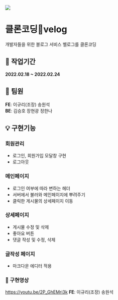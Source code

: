 <a href="https://velog.io/"><img src="https://media.vlpt.us/images/rilee/post/80f06e61-f8ff-4a51-b7e6-71145832f485/%E1%84%87%E1%85%A2%E1%86%AF%E1%84%85%E1%85%A9%E1%84%80%E1%85%B3.png"></a>
  
# 클론코딩🌱velog
  개발자들을 위한 블로그 서비스 벨로그를 클론코딩
  
  ## 📆 작업기간
  <strong>2022.02.18 ~ 2022.02.24</strong>   
     
  ## 👥 팀원
  <strong>FE</strong>: 이규리(조장)  송원석   
  <strong>BE</strong>: 김승호  장현광  정한나   
     
  ## 💡 구현기능
  ### 회원관리
  - 로그인, 회원가입 모달창 구현   
  - 로그아웃

  ### 메인페이지
  - 로그인 여부에 따라 변하는 헤더
  - 서버에서 불러와 메인페이지에 뿌려주기  
  - 클릭한 게시물의 상세페이지 이동
   
  ### 상세페이지 
  - 게시물 수정 및 삭제
  - 좋아요 버튼
  - 댓글 작성 및 수정, 삭제
     
  ### 글작성 페이지
  - 마크다운 에디터 적용

### 💚 구현영상
https://youtu.be/2P_GhEMri3k
  <strong>FE</strong>: 이규리(조장)  송원석   
